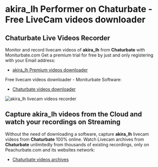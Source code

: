 # akira_lh Performer on Chaturbate - Free LiveCam videos downloader

## Chaturbate Live Videos Recorder

Monitor and record livecam videos of **akira_lh** from **Chaturbate** with Moniturbate.com
Get a premium trial for free by just and only registering with your Email address:
* [akira_lh Premium videos downloader](https://moniturbate.com/request-demo-licence-key.html)

Free livecam videos downloader - Moniturbate Software:
* [Chaturbate videos downloader](https://moniturbate.com/moniturbate-download-software.html)

![akira_lh livecam videos recorder](https://peachurnet.com/templates/moniturbate-software.png)


## Capture akira_lh videos from the Cloud and watch your recordings on Streaming

Without the need of downloading a software, capture **akira_lh** livecam videos from **Chaturbate** 100% online.
Watch Livecam archives from **Chaturbate** unlimitedly from thousands of existing recordings, only on Peachurbate.com and its websites network:
* [Chaturbate videos archives](https://peachurnet.com/)